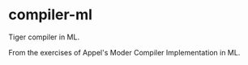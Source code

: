 # compiler-ml
Tiger compiler in ML. 

From the exercises of Appel's Moder Compiler Implementation in ML.
